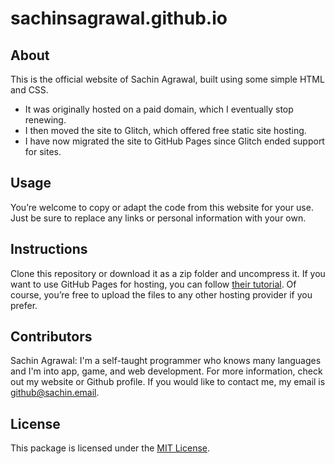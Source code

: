 # sachinsagrawal.github.io

## About
This is the official website of Sachin Agrawal, built using some simple HTML and CSS.

* It was originally hosted on a paid domain, which I eventually stop renewing.
* I then moved the site to Glitch, which offered free static site hosting.
* I have now migrated the site to GitHub Pages since Glitch ended support for sites.

## Usage
You’re welcome to copy or adapt the code from this website for your use. Just be sure to replace any links or personal information with your own. 

## Instructions
Clone this repository or download it as a zip folder and uncompress it. If you want to use GitHub Pages for hosting, you can follow [their tutorial](https://pages.github.com/). Of course, you’re free to upload the files to any other hosting provider if you prefer.

## Contributors
Sachin Agrawal: I'm a self-taught programmer who knows many languages and I'm into app, game, and web development. For more information, check out my website or Github profile. If you would like to contact me, my email is [github@sachin.email](mailto:github@sachin.email).

## License
This package is licensed under the [MIT License](LICENSE.txt).
